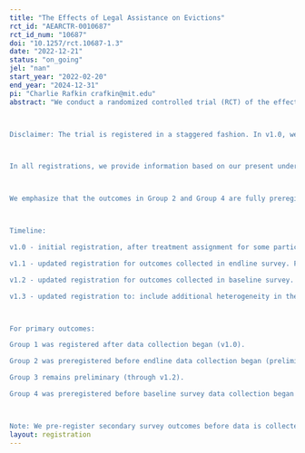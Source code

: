 ```yaml
---
title: "The Effects of Legal Assistance on Evictions"
rct_id: "AEARCTR-0010687"
rct_id_num: "10687"
doi: "10.1257/rct.10687-1.3"
date: "2022-12-21"
status: "on_going"
jel: "nan"
start_year: "2022-02-20"
end_year: "2024-12-31"
pi: "Charlie Rafkin crafkin@mit.edu"
abstract: "We conduct a randomized controlled trial (RCT) of the effect of providing attorneys to tenants facing eviction. We partner with a local nonprofit, Neighborhood Preservation, Inc., in Memphis, Tennessee. NPI has received independent grants to provide 200–600 lawyers to represent tenants with eviction filings in Shelby County General Sessions Court. We assist NPI with randomizing the provision of lawyers. We study the impact of lawyers on three groups of outcomes: (1) formal eviction outcomes, including judgments, writs, nonsuits, time in court, and money owed to the landlord; (2) informal eviction outcomes collected via an endline survey, including moves, and informal bargaining; (3) financial outcomes collected via the endline survey and merged credit reports. We also study a fourth group of outcomes: (4) other outcomes collected in baseline surveys (e.g. beliefs, willingness to pay), though we do not study the treatment effects of lawyers on these outcomes since they are collected prior to treatment. 

Disclaimer: The trial is registered in a staggered fashion. In v1.0, we registered outcomes in Group 1 and the primary treatment. We also gave our best prediction about registration of the secondary treatment and outcomes in Groups 2-3. In v1.1, we registered outcomes in Group 2, prior to launching the endline surveys. In v1.2, we register outcomes in Group 4, prior to launching the baseline surveys. In v1.3, we make a few light changes: (a) updating few aspects of the registration to Group 4 based on feedback (within one month of launching the baseline survey, N < 30 collected), (b) adding some secondary heterogeneity, and (c) adding plans to test for attrition. 

In all registrations, we provide information based on our present understanding. The partner is sponsoring the provision of attorneys and we cannot delay the treatments while we get more information or pilot. 

We emphasize that the outcomes in Group 2 and Group 4 are fully preregistered, except where minor revisions are indicated. The respective surveys had not been launched at the time of their initial registration. We were able to observe some preliminary results from Group 1 with a pilot sample that we intend to pool with the main estimates. That is why we registered these outcomes as soon as we could in v1.0. 

Timeline: 
v1.0 - initial registration, after treatment assignment for some participants and after some administrative outcomes collected. Before any surveys collected and credit reports purchased. 
v1.1 - updated registration for outcomes collected in endline survey. Fully preregistered before endline surveys launched.
v1.2 - updated registration for outcomes collected in baseline survey. Fully preregistered before baseline survey launched. We also clarify that the control group, when they receive a notice that they were not selected for representation, also receives some information. This has been a part of the study since before registration in 1.0, and nothing has changed about the treatment. But we wanted to make it clearer in the registry. 
v1.3 - updated registration to: include additional heterogeneity in the baseline survey; change plans for how we will use reference good; propose plans to study attrition using several sub-randomizations; update plans for secondary treatment; and register that our measures of trust are elicited via Trust Games. 

For primary outcomes: 
Group 1 was registered after data collection began (v1.0).
Group 2 was preregistered before endline data collection began (preliminary in v1.0, registered v1.1).
Group 3 remains preliminary (through v1.2). 
Group 4 was preregistered before baseline survey data collection began (preliminary through v1.1, registered in v1.2, updates in v1.3).

Note: We pre-register secondary survey outcomes before data is collected. Some secondary survey outcomes are in Group 3 and are indicated as such in the secondary outcomes section. "
layout: registration
---
```


